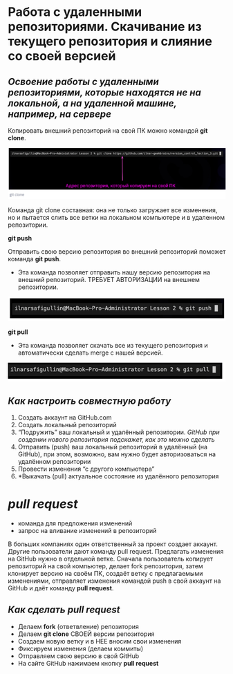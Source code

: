 # **Работа с удаленными репозиториями. Скачивание из текущего репозитория и слияние со своей версией**

## *Освоение работы с удаленными репозиториями, которые находятся не на локальной, а на удаленной машине, например, на сервере*

Копировать внешний репозиторий на свой ПК можно командой **git clone**.

![Пример команды gitclone](gitclone.png)

Команда git clone составная: она не только
загружает все изменения, но и пытается слить
все ветки на локальном компьютере и в
удаленном репозитории.

**git push**

Отправить свою версию репозитория во
внешний репозиторий поможет команда **git
push**.

* Эта команда позволяет отправить нашу
версию репозитория на внешний
репозиторий. ТРЕБУЕТ АВТОРИЗАЦИИ
на внешнем репозитории.

![Пример команды gitpush](gitpush.png)

**git pull**

* Эта команда позволяет скачать все из текущего репозитория и автоматически сделать merge с нашей версией.

![Пример команды gitpush](gitpull.png)

## *Как настроить совместную работу*

1. Создать аккаунт на GitHub.com
2. Создать локальный репозиторий
3. “Подружить” ваш локальный и удалённый репозитории.
*GitHub при создании нового репозитория подскажет, как это можно сделать*
4. Отправить (push) ваш локальный репозиторий в удалённый (на GitHub), при этом, возможно,
вам нужно будет авторизоваться на удалённом репозитории
5. Провести изменения “с другого компьютера”
6. *Выкачать (pull) актуальное состояние из удалённого репозитория

# ***pull request***

* команда для предложения изменений
* запрос на вливание изменений в репозиторий

В больших компаниях один ответственный за проект создает аккаунт. Другие пользователи дают
команду pull request. Предлагать изменения на GitHub нужно в отдельной ветке. Сначала
пользователь копирует репозиторий на свой компьютер, делает fork репозитория, затем
клонирует версию на своём ПК, создаёт ветку с предлагаемыми изменениями, отправляет
изменения командой push в свой аккаунт на GitHub и даёт команду **pull request**.

## *Как сделать pull request*
* Делаем **fork** (ответвление) репозитория
* Делаем **git clone** СВОЕЙ версии репозитория
* Создаем новую ветку и в НЕЕ вносим свои изменения
* Фиксируем изменения (делаем коммиты)
* Отправляем свою версию в свой GitHub
* На сайте GitHub нажимаем кнопку **pull request**
